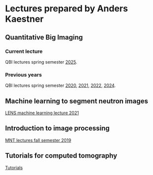 # Lectures prepared by Anders Kaestner
## Quantitative Big Imaging
### Current lecture
QBI lectures spring semester [2025](https://imaginglectures.github.io/Quantitative-Big-Imaging-2025/). 

### Previous years
QBI lectures spring semester [2020](https://imaginglectures.github.io/Quantitative-Big-Imaging-2020/), [2021](https://imaginglectures.github.io/Quantitative-Big-Imaging-2021/), [2022](https://imaginglectures.github.io/Quantitative-Big-Imaging-2022/), [2024](https://imaginglectures.github.io/Quantitative-Big-Imaging-2024/).

## Machine learning to segment neutron images
[LENS machine learning lecture 2021](https://imaginglectures.github.io/MLSegmentation4NI/)

## Introduction to image processing
[MNT lectures fall semester 2019](https://imaginglectures.github.io/MNT_Lectures2019/)

## Tutorials for computed tomography
[Tutorials](https://imaginglectures.github.io/aunira2021)
